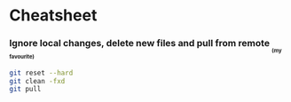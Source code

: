 # Cheatsheet

### Ignore local changes, delete new files and pull from remote <sub><sub><sub>(my favourite)</sub></sub></sub>

```bash
git reset --hard
git clean -fxd
git pull
```